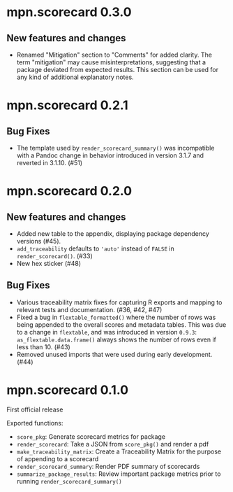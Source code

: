 # mpn.scorecard 0.3.0

## New features and changes

 - Renamed "Mitigation" section to "Comments" for added clarity. The term 
 "mitigation" may cause misinterpretations, suggesting that a package deviated
 from expected results. This section can be used for any kind of additional 
 explanatory notes.

# mpn.scorecard 0.2.1

## Bug Fixes

- The template used by `render_scorecard_summary()` was incompatible with a Pandoc change in behavior introduced in version 3.1.7 and reverted in 3.1.10. (#51)

# mpn.scorecard 0.2.0

## New features and changes

 - Added new table to the appendix, displaying package dependency versions (#45).
 - `add_traceability` defaults to `'auto'` instead of `FALSE` in `render_scorecard()`. (#33)
 - New hex sticker (#48)
 
## Bug Fixes

 - Various traceability matrix fixes for capturing R exports and mapping to relevant tests and documentation. (#36, #42, #47)
 - Fixed a bug in `flextable_formatted()` where the number of rows was being appended to the overall scores and metadata tables. This was due to a change in `flextable`, and was introduced in version `0.9.3`: `as_flextable.data.frame()` always shows the number of rows even if less than 10. (#43)
 - Removed unused imports that were used during early development. (#44)

# mpn.scorecard 0.1.0

First official release

Exported functions:

 - `score_pkg`: Generate scorecard metrics for package
 - `render_scorecard`: Take a JSON from `score_pkg()` and render a pdf
 - `make_traceability_matrix`: Create a Traceability Matrix for the purpose of appending to a scorecard
 - `render_scorecard_summary`: Render PDF summary of scorecards
 - `summarize_package_results`: Review important package metrics prior to running `render_scorecard_summary()`
